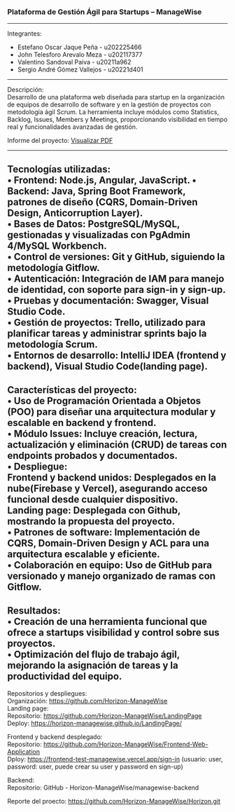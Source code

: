 <h3> Plataforma de Gestión Ágil para Startups – ManageWise </h3>  

---  
Integrantes:  
- Estefano Oscar Jaque Peña - u202225466
- John Telesforo Arevalo Meza - u202117377
- Valentino Sandoval Paiva - u20211a962
- Sergio André Gómez Vallejos - u20221d401  
---  
Descripción:  
Desarrollo de una plataforma web diseñada para startup en la organización de equipos de desarrollo de software y en la gestión de proyectos con metodología ágil Scrum. La herramienta incluye módulos como Statistics, Backlog, Issues, Members y Meetings, proporcionando visibilidad en tiempo real y funcionalidades avanzadas de gestión.

Informe del proyecto: <a href="assets/TF/TF.pdf" download="TF.pdf">Visualizar PDF</a>

---

Tecnologías utilizadas:  
•	Frontend: Node.js, Angular, JavaScript.
•	Backend: Java, Spring Boot Framework, patrones de diseño (CQRS, Domain-Driven Design, Anticorruption Layer).  
•	Bases de Datos: PostgreSQL/MySQL, gestionadas y visualizadas con PgAdmin 4/MySQL Workbench.  
•	Control de versiones: Git y GitHub, siguiendo la metodología Gitflow.  
•	Autenticación: Integración de IAM para manejo de identidad, con soporte para sign-in y sign-up.  
•	Pruebas y documentación: Swagger, Visual Studio Code.  
•	Gestión de proyectos: Trello, utilizado para planificar tareas y administrar sprints bajo la metodología Scrum.  
•	Entornos de desarrollo: IntelliJ IDEA (frontend y backend), Visual Studio Code(landing page).  
---  
Características del proyecto:  
•	Uso de Programación Orientada a Objetos (POO) para diseñar una arquitectura modular y escalable en backend y frontend.  
•	Módulo Issues: Incluye creación, lectura, actualización y eliminación (CRUD) de tareas con endpoints probados y documentados.  
•	Despliegue:  
    Frontend y backend unidos: Desplegados en la nube(Firebase y Vercel), asegurando acceso funcional desde cualquier dispositivo.  
    Landing page: Desplegada con Github, mostrando la propuesta del proyecto.  
•	Patrones de software: Implementación de CQRS, Domain-Driven Design y ACL para una arquitectura escalable y eficiente.  
•	Colaboración en equipo: Uso de GitHub para versionado y manejo organizado de ramas con Gitflow.  
---  
Resultados:  
•	Creación de una herramienta funcional que ofrece a startups visibilidad y control sobre sus proyectos.  
•	Optimización del flujo de trabajo ágil, mejorando la asignación de tareas y la productividad del equipo.  
---  
Repositorios y despliegues:  
Organización: https://github.com/Horizon-ManageWise   
Landing page:   
    Repositorio: https://github.com/Horizon-ManageWise/LandingPage  
    Deploy: https://horizon-managewise.github.io/LandingPage/   
  
Frontend y backend desplegado:   
    Repositorio: https://github.com/Horizon-ManageWise/Frontend-Web-Application   
    Dploy: https://frontend-test-managewise.vercel.app/sign-in (usuario: user, password: user, puede crear su user y password en sign-up)  

Backend:  
    Repositorio: GitHub - Horizon-ManageWise/managewise-backend   

Reporte del proecto: https://github.com/Horizon-ManageWise/Horizon.git  
